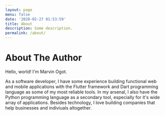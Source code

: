 ```yaml
---
layout: page
menu: false
date: '2020-02-27 01:53:59'
title: About
description: Some description.
permalink: /about/
---
```


# About The Author

Hello, world! I'm Marvin Ogot. 

As a software developer, I have some experience building functional web and mobile applications with the Flutter framework and Dart programming language as some of my most reliable tools. In my arsenal, I also have the Python programming language as a secondary tool, especially for it's wide array of applications. Besides technology, I love building companies that help businesses and indiviuals altogether.
